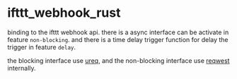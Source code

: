 # ifttt_webhook_rust

binding to the ifttt webhook api.
there is a async interface can be activate in feature `non-blocking`.
and there is a time delay trigger function for delay the trigger in feature `delay`.

the blocking interface use [ureq](https://crates.io/crates/ureq),
and the non-blocking interface use [reqwest](https://crates.io/crates/reqwest) internally.
